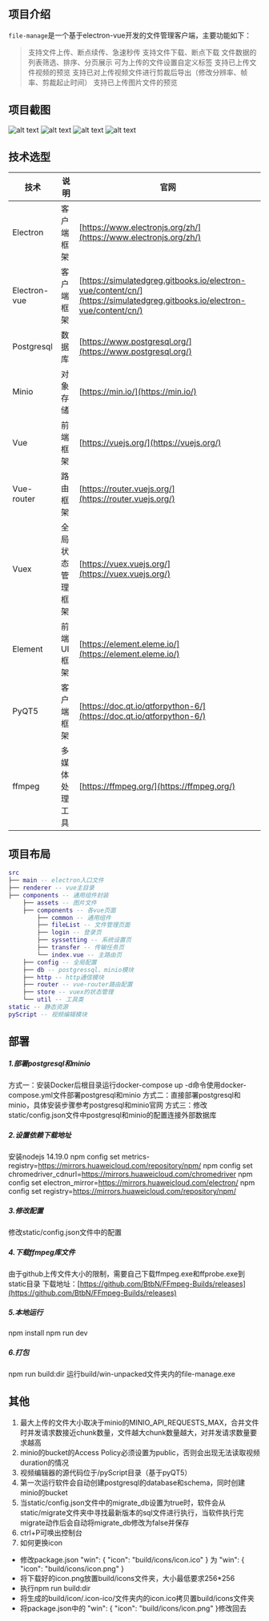 ## 项目介绍

`file-manage`是一个基于electron-vue开发的文件管理客户端，主要功能如下：

> 支持文件上传、断点续传、急速秒传
> 支持文件下载、断点下载
> 文件数据的列表筛选、排序、分页展示
> 可为上传的文件设置自定义标签
> 支持已上传文件视频的预览
> 支持已对上传视频文件进行剪裁后导出（修改分辨率、帧率、剪裁起止时间）
> 支持已上传图片文件的预览

## 项目截图

![alt text](imgs/login.png)
![alt text](imgs/homepage.png)
![alt text](imgs/task.png)
![alt text](imgs/syssetting.png)

## 技术选型

| 技术              | 说明                  | 官网                                                         |
| ----------------- | --------------------- | ------------------------------------------------------------ |
| Electron          | 客户端框架             | [https://www.electronjs.org/zh/](https://www.electronjs.org/zh/) |
| Electron-vue      | 客户端框架             | [https://simulatedgreg.gitbooks.io/electron-vue/content/cn/](https://simulatedgreg.gitbooks.io/electron-vue/content/cn/) |
| Postgresql        | 数据库                 | [https://www.postgresql.org/](https://www.postgresql.org/) |
| Minio             | 对象存储               | [https://min.io/](https://min.io/) |
| Vue               | 前端框架               | [https://vuejs.org/](https://vuejs.org/) |
| Vue-router        | 路由框架               | [https://router.vuejs.org/](https://router.vuejs.org/) |
| Vuex              | 全局状态管理框架        | [https://vuex.vuejs.org/](https://vuex.vuejs.org/) |
| Element           | 前端UI框架             | [https://element.eleme.io/](https://element.eleme.io/) |
| PyQT5             | 客户端框架              | [https://doc.qt.io/qtforpython-6/](https://doc.qt.io/qtforpython-6/) |
| ffmpeg            | 多媒体处理工具          | [https://ffmpeg.org/](https://ffmpeg.org/) |

## 项目布局

``` lua
src
├── main -- electron入口文件
├── renderer -- vue主目录
├── components -- 通用组件封装
    ├── assets -- 图片文件
    ├── components -- 各vue页面
        ├── common -- 通用组件
        ├── fileList -- 文件管理页面
        ├── login -- 登录页
        ├── syssetting -- 系统设置页
        ├── transfer -- 传输任务页
        └── index.vue -- 主路由页
    ├── config -- 全局配置
    ├── db -- postgressql、minio模块
    ├── http -- http通信模块
    ├── router -- vue-router路由配置
    ├── store -- vuex的状态管理
    └── util -- 工具类
static -- 静态资源
pyScript -- 视频编辑模块
```

## 部署
##### 1.部署postgresql和minio
方式一：安装Docker后根目录运行docker-compose up -d命令使用docker-compose.yml文件部署postgresql和minio
方式二：直接部署postgresql和minio，具体安装步骤参考postgresql和minio官网
方式三：修改static/config.json文件中postgresql和minio的配置连接外部数据库

##### 2.设置依赖下载地址
安装nodejs 14.19.0
npm config set metrics-registry=https://mirrors.huaweicloud.com/repository/npm/
npm config set chromedriver_cdnurl=https://mirrors.huaweicloud.com/chromedriver
npm config set electron_mirror=https://mirrors.huaweicloud.com/electron/
npm config set registry=https://mirrors.huaweicloud.com/repository/npm/

##### 3.修改配置
修改static/config.json文件中的配置

##### 4.下载ffmpeg库文件
由于github上传文件大小的限制，需要自己下载ffmpeg.exe和ffprobe.exe到static目录
下载地址：[https://github.com/BtbN/FFmpeg-Builds/releases](https://github.com/BtbN/FFmpeg-Builds/releases)

##### 5.本地运行
npm install
npm run dev

##### 6.打包
npm run build:dir
运行build/win-unpacked文件夹内的file-manage.exe

## 其他
1.  最大上传的文件大小取决于minio的MINIO_API_REQUESTS_MAX，合并文件时并发请求数接近chunk数量，文件越大chunk数量越大，对并发请求数量要求越高
2.  minio的bucket的Access Policy必须设置为public，否则会出现无法读取视频duration的情况
3.  视频编辑器的源代码位于/pyScript目录（基于pyQT5）
4.  第一次运行软件会自动创建postgresql的database和schema，同时创建minio的bucket
5.  当static/config.json文件中的migrate_db设置为true时，软件会从static/migrate文件夹中寻找最新版本的sql文件进行执行，当软件执行完migrate动作后会自动将migrate_db修改为false并保存
6.  ctrl+P可唤出控制台
7.  如何更换icon
- 修改package.json
  "win": {
    "icon": "build/icons/icon.ico"
  }
  为
  "win": {
    "icon": "build/icons/icon.png"
  }
- 将下载好的icon.png放置build/icons文件夹，大小最低要求256*256
- 执行npm run build:dir
- 将生成的build/icon/.icon-ico/文件夹内的icon.ico拷贝置build/icons文件夹
- 将package.json中的
  "win": {
    "icon": "build/icons/icon.png"
  }修改回去
